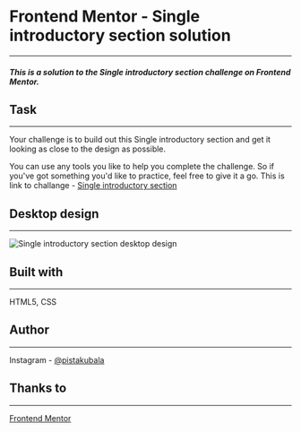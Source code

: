 # Frontend Mentor - Single introductory section solution
---
##### This is a solution to the Single introductory section challenge on Frontend Mentor.
## Task
---
Your challenge is to build out this Single introductory section and get it looking as close to the design as possible.

You can use any tools you like to help you complete the challenge. So if you've got something you'd like to practice, feel free to give it a go.
This is link to challange - [Single introductory section](https://www.frontendmentor.io/challenges/huddle-landing-page-with-a-single-introductory-section-B_2Wvxgi0)

## Desktop design
---
![Single introductory section desktop design](https://res.cloudinary.com/dz209s6jk/image/upload/v1554379169/Challenges/yjly0l5ohx3f2kz6bbvg.jpg "Single introductory section desktop design")

## Built with
---
HTML5, CSS
## Author 
---
Instagram - [@pistakubala](https://www.instagram.com/pistakubala/)

## Thanks to 
---
[Frontend Mentor](https://www.frontendmentor.io/)
